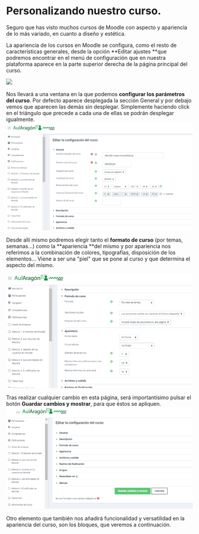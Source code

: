 # Personalizando nuestro curso.

Seguro que has visto muchos cursos de Moodle con aspecto y apariencia de lo más variado, en cuanto a diseño y estética.

La apariencia de los cursos en Moodle se configura, como el resto de características generales, desde la opción **Editar ajustes **que podremos encontrar en el menú de configuración que en nuestra plataforma aparece en la parte superior derecha de la página principal del curso.

![](/assets/configuraciónCurso.png)

Nos llevará a una ventana en la que podemos **configurar los parámetros del curso**. Por defecto aparece desplegada la sección General y por debajo vemos que aparecen las demás sin desplegar. Simplemente haciendo click en el triángulo que precede a cada una de ellas se podrán desplegar igualmente.![](/assets/editarAjustes1.png)

Desde allí mismo podremos elegir tanto el **formato de curso** \(por temas, semanas...\) como la **apariencia **del mismo y por apariencia nos referimos a la combinación de colores, tipografías, disposición de los elementos... Viene a ser una "piel" que se pone al curso y que determina el aspecto del mismo.

![](/assets/formatoyApariencia.png)

Tras realizar cualquier cambio en esta página, será importantísimo pulsar el botón **Guardar cambios y mostrar**, para que éstos se apliquen.![](/assets/editarAjustes2.png)

Otro elemento que también nos añadirá funcionalidad y versatilidad en la apariencia del curso, son los bloques, que veremos a continuación.

